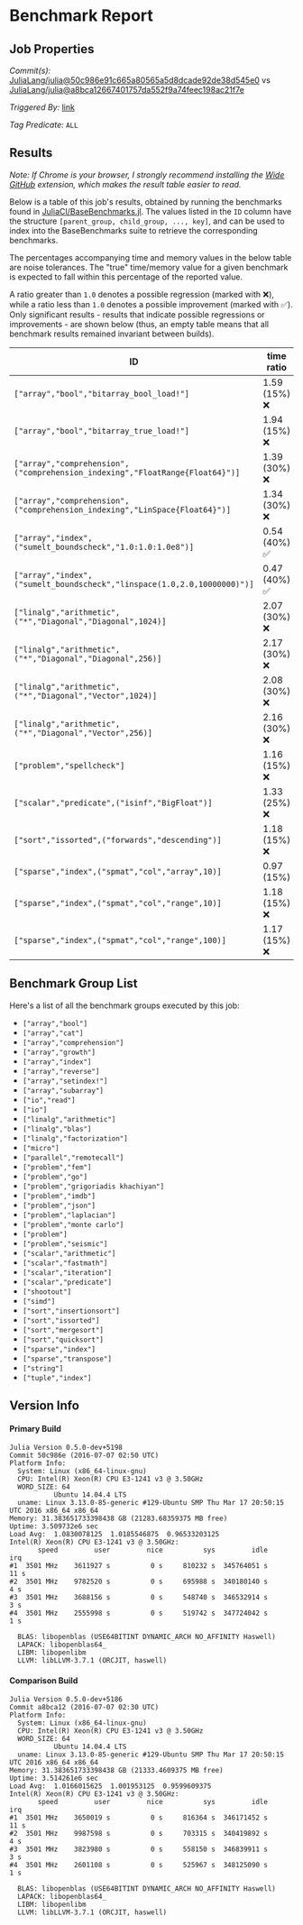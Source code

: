 # Benchmark Report

## Job Properties

*Commit(s):* [JuliaLang/julia@50c986e91c665a80565a5d8dcade92de38d545e0](https://github.com/JuliaLang/julia/commit/50c986e91c665a80565a5d8dcade92de38d545e0) vs [JuliaLang/julia@a8bca12667401757da552f9a74feec198ac21f7e](https://github.com/JuliaLang/julia/commit/a8bca12667401757da552f9a74feec198ac21f7e)

*Triggered By:* [link](https://github.com/JuliaLang/julia/pull/17137#issuecomment-230965839)

*Tag Predicate:* `ALL`

## Results

*Note: If Chrome is your browser, I strongly recommend installing the [Wide GitHub](https://chrome.google.com/webstore/detail/wide-github/kaalofacklcidaampbokdplbklpeldpj?hl=en)
extension, which makes the result table easier to read.*

Below is a table of this job's results, obtained by running the benchmarks found in
[JuliaCI/BaseBenchmarks.jl](https://github.com/JuliaCI/BaseBenchmarks.jl). The values
listed in the `ID` column have the structure `[parent_group, child_group, ..., key]`,
and can be used to index into the BaseBenchmarks suite to retrieve the corresponding
benchmarks.

The percentages accompanying time and memory values in the below table are noise tolerances. The "true"
time/memory value for a given benchmark is expected to fall within this percentage of the reported value.

A ratio greater than `1.0` denotes a possible regression (marked with :x:), while a ratio less
than `1.0` denotes a possible improvement (marked with :white_check_mark:). Only significant results - results
that indicate possible regressions or improvements - are shown below (thus, an empty table means that all
benchmark results remained invariant between builds).

| ID | time ratio | memory ratio |
|----|------------|--------------|
| `["array","bool","bitarray_bool_load!"]` | 1.59 (15%) :x: | 1.00 (1%)  |
| `["array","bool","bitarray_true_load!"]` | 1.94 (15%) :x: | 1.00 (1%)  |
| `["array","comprehension",("comprehension_indexing","FloatRange{Float64}")]` | 1.39 (30%) :x: | 1.00 (1%)  |
| `["array","comprehension",("comprehension_indexing","LinSpace{Float64}")]` | 1.34 (30%) :x: | 1.00 (1%)  |
| `["array","index",("sumelt_boundscheck","1.0:1.0:1.0e8")]` | 0.54 (40%) :white_check_mark: | 1.00 (1%)  |
| `["array","index",("sumelt_boundscheck","linspace(1.0,2.0,10000000)")]` | 0.47 (40%) :white_check_mark: | 1.00 (1%)  |
| `["linalg","arithmetic",("*","Diagonal","Diagonal",1024)]` | 2.07 (30%) :x: | 1.00 (1%)  |
| `["linalg","arithmetic",("*","Diagonal","Diagonal",256)]` | 2.17 (30%) :x: | 1.00 (1%)  |
| `["linalg","arithmetic",("*","Diagonal","Vector",1024)]` | 2.08 (30%) :x: | 1.00 (1%)  |
| `["linalg","arithmetic",("*","Diagonal","Vector",256)]` | 2.16 (30%) :x: | 1.00 (1%)  |
| `["problem","spellcheck"]` | 1.16 (15%) :x: | 1.00 (1%)  |
| `["scalar","predicate",("isinf","BigFloat")]` | 1.33 (25%) :x: | 1.00 (1%)  |
| `["sort","issorted",("forwards","descending")]` | 1.18 (15%) :x: | 1.00 (1%)  |
| `["sparse","index",("spmat","col","array",10)]` | 0.97 (15%)  | 1.01 (1%) :x: |
| `["sparse","index",("spmat","col","range",10)]` | 1.18 (15%) :x: | 1.00 (1%)  |
| `["sparse","index",("spmat","col","range",100)]` | 1.17 (15%) :x: | 1.00 (1%)  |

## Benchmark Group List

Here's a list of all the benchmark groups executed by this job:

- `["array","bool"]`
- `["array","cat"]`
- `["array","comprehension"]`
- `["array","growth"]`
- `["array","index"]`
- `["array","reverse"]`
- `["array","setindex!"]`
- `["array","subarray"]`
- `["io","read"]`
- `["io"]`
- `["linalg","arithmetic"]`
- `["linalg","blas"]`
- `["linalg","factorization"]`
- `["micro"]`
- `["parallel","remotecall"]`
- `["problem","fem"]`
- `["problem","go"]`
- `["problem","grigoriadis khachiyan"]`
- `["problem","imdb"]`
- `["problem","json"]`
- `["problem","laplacian"]`
- `["problem","monte carlo"]`
- `["problem"]`
- `["problem","seismic"]`
- `["scalar","arithmetic"]`
- `["scalar","fastmath"]`
- `["scalar","iteration"]`
- `["scalar","predicate"]`
- `["shootout"]`
- `["simd"]`
- `["sort","insertionsort"]`
- `["sort","issorted"]`
- `["sort","mergesort"]`
- `["sort","quicksort"]`
- `["sparse","index"]`
- `["sparse","transpose"]`
- `["string"]`
- `["tuple","index"]`

## Version Info

#### Primary Build

```
Julia Version 0.5.0-dev+5198
Commit 50c986e (2016-07-07 02:50 UTC)
Platform Info:
  System: Linux (x86_64-linux-gnu)
  CPU: Intel(R) Xeon(R) CPU E3-1241 v3 @ 3.50GHz
  WORD_SIZE: 64
           Ubuntu 14.04.4 LTS
  uname: Linux 3.13.0-85-generic #129-Ubuntu SMP Thu Mar 17 20:50:15 UTC 2016 x86_64 x86_64
Memory: 31.383651733398438 GB (21283.68359375 MB free)
Uptime: 3.509732e6 sec
Load Avg:  1.0830078125  1.0185546875  0.96533203125
Intel(R) Xeon(R) CPU E3-1241 v3 @ 3.50GHz: 
       speed         user         nice          sys         idle          irq
#1  3501 MHz    3611927 s          0 s     810232 s  345764051 s         11 s
#2  3501 MHz    9782520 s          0 s     695988 s  340180140 s          4 s
#3  3501 MHz    3688156 s          0 s     548740 s  346532914 s          3 s
#4  3501 MHz    2555998 s          0 s     519742 s  347724042 s          1 s

  BLAS: libopenblas (USE64BITINT DYNAMIC_ARCH NO_AFFINITY Haswell)
  LAPACK: libopenblas64_
  LIBM: libopenlibm
  LLVM: libLLVM-3.7.1 (ORCJIT, haswell)

```

#### Comparison Build

```
Julia Version 0.5.0-dev+5186
Commit a8bca12 (2016-07-07 02:30 UTC)
Platform Info:
  System: Linux (x86_64-linux-gnu)
  CPU: Intel(R) Xeon(R) CPU E3-1241 v3 @ 3.50GHz
  WORD_SIZE: 64
           Ubuntu 14.04.4 LTS
  uname: Linux 3.13.0-85-generic #129-Ubuntu SMP Thu Mar 17 20:50:15 UTC 2016 x86_64 x86_64
Memory: 31.383651733398438 GB (21333.4609375 MB free)
Uptime: 3.514261e6 sec
Load Avg:  1.0166015625  1.001953125  0.9599609375
Intel(R) Xeon(R) CPU E3-1241 v3 @ 3.50GHz: 
       speed         user         nice          sys         idle          irq
#1  3501 MHz    3650019 s          0 s     816364 s  346171452 s         11 s
#2  3501 MHz    9987598 s          0 s     703315 s  340419892 s          4 s
#3  3501 MHz    3823980 s          0 s     558150 s  346839911 s          3 s
#4  3501 MHz    2601108 s          0 s     525967 s  348125090 s          1 s

  BLAS: libopenblas (USE64BITINT DYNAMIC_ARCH NO_AFFINITY Haswell)
  LAPACK: libopenblas64_
  LIBM: libopenlibm
  LLVM: libLLVM-3.7.1 (ORCJIT, haswell)

```
